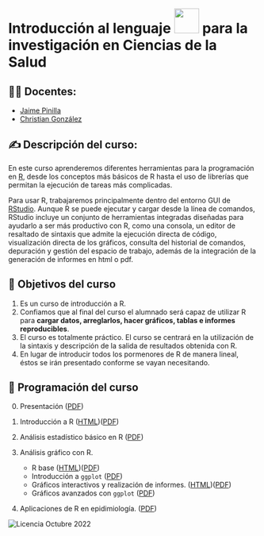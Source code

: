 # Introducción al lenguaje <img src="https://raw.githubusercontent.com/FortAwesome/Font-Awesome/6.x/svgs/brands/r-project.svg" width="50" height="50"> para la investigación en Ciencias de la Salud

## :teacher: Docentes:

- [Jaime Pinilla](https://dmc.ulpgc.es/jaime-pinilla.html)
- [Christian González](https://dmc.ulpgc.es/cristian-gonzalez.html)

## :writing_hand: Descripción del curso:

En este curso aprenderemos diferentes herramientas para la programación en [R](https://cran.r-project.org/), desde los conceptos más básicos de R hasta el uso de librerías que permitan la ejecución de tareas más complicadas.  

Para usar R, trabajaremos principalmente dentro del entorno GUI de [RStudio](https://www.rstudio.com/). Aunque R se puede ejecutar y cargar desde la línea de comandos, RStudio incluye un conjunto de herramientas integradas diseñadas para ayudarlo a ser más productivo con R, como una consola, un editor de resaltado de sintaxis que admite la ejecución directa de código, visualización directa de los gráficos, consulta del historial de  comandos, depuración y gestión del espacio de trabajo, además de la integración de la generación de informes en html o pdf.

## :muscle: Objetivos del curso

1. Es un curso de introducción a R.
2. Confiamos que al final del curso el alumnado será capaz de utilizar R para **cargar datos, arreglarlos, hacer gráficos, tablas e informes reproducibles**.
3. El curso es totalmente práctico. El curso se centrará en la utilización de la sintaxis y descripción de la salida de resultados obtenida con R.
4. En lugar de introducir todos los pormenores de R de manera lineal, éstos se irán presentado conforme se vayan necesitando.

## :calendar: Programación del curso

0. Presentación ([PDF](https://github.com/chrglez/slidescursoessscan/blob/main/Presentaci%C3%B3n/Presentaci%C3%B3n.pdf))
1. Introducción a R ([HTML](https://rawcdn.githack.com/chrglez/slidescursoessscan/edc129360f77121c6e0c33791dc0d21104688bc4/Modulo%201/modulo1.html))([PDF](https://github.com/chrglez/slidescursoessscan/blob/main/Modulo%201/modulo1.pdf))
2. Análisis estadístico básico en R ([PDF](https://github.com/chrglez/slidescursoessscan/blob/main/Modulo%202/Modulo2.pdf))
3. Análisis gráfico con R.
    - R base ([HTML](https://rawcdn.githack.com/chrglez/slidescursoessscan/83403e1d95811ff92e7ff09f3596f04669dc5d32/Modulo%203/modulo3.html))([PDF](https://github.com/chrglez/slidescursoessscan/blob/main/Modulo%203/modulo3.pdf))
    - Introducción a `ggplot` ([PDF](https://github.com/chrglez/slidescursoessscan/blob/main/Modulo%203/Modulo3_ggplot.pdf))
    - Gráficos interactivos y realización de informes. ([HTML](https://rawcdn.githack.com/chrglez/slidescursoessscan/f1f0623c7c90a5c009c9fb16b9a9f47523df158f/Modulo%203/modulo3---parte3.html))([PDF](https://github.com/chrglez/slidescursoessscan/blob/main/Modulo%203/modulo3---parte3.pdf))
    - Gráficos avanzados con `ggplot` ([PDF](https://github.com/chrglez/slidescursoessscan/blob/main/Modulo%203/Modulo3F.pdf))

4. Aplicaciones de R en epidimiología. ([PDF](https://github.com/chrglez/slidescursoessscan/blob/main/Modulo%204/Modulo4.pdf))


![Licencia](https://licensebuttons.net/l/by-sa/3.0/88x31.png) Octubre 2022 
